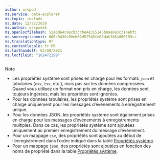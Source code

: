 ```yaml
---
author: orspod
ms.service: data-explorer
ms.topic: include
ms.date: 12/22/2020
ms.author: orspodek
ms.openlocfilehash: 52a6de4c8ecb3ccbe4e315145b8ae8a3c314ebfc
ms.sourcegitcommit: 600c3430c00eb62d52540fe08dab386a860193cc
ms.translationtype: HT
ms.contentlocale: fr-FR
ms.lasthandoff: 03/08/2021
ms.locfileid: "102472199"
---
```

> [!NOTE]
> * Les propriétés système sont prises en charge pour les formats `json` et tabulaires (`csv`, `tsv`, etc.), mais pas sur les données compressées. Quand vous utilisez un format non pris en charge, les données sont toujours ingérées, mais les propriétés sont ignorées.
> * Pour les données tabulaires, les propriétés système sont prises en charge uniquement pour les messages d’événements à enregistrement unique.
> * Pour les données JSON, les propriétés système sont également prises en charge pour les messages d’événements à enregistrements multiples. Dans ce cas, les propriétés système sont ajoutées uniquement au premier enregistrement du message d’événement. 
> * Pour un mappage `csv`, des propriétés sont ajoutées au début de l’enregistrement dans l’ordre indiqué dans la table [Propriétés système](../ingest-data-event-hub-overview.md#system-properties).
> * Pour un mappage `json`, des propriétés sont ajoutées en fonction des noms de propriété dans la table [Propriétés système](../ingest-data-event-hub-overview.md#system-properties).

